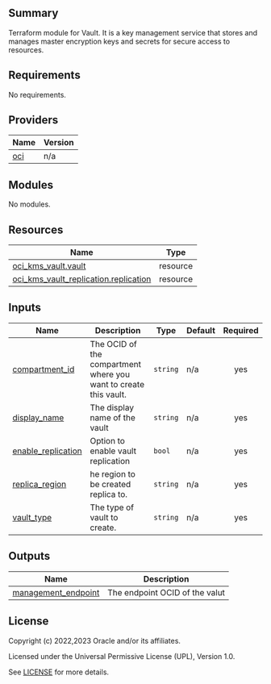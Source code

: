 ## Summary
Terraform module for Vault. It is a key management service that 
stores and manages master encryption keys and secrets for secure access to resources.

## Requirements

No requirements.

## Providers

| Name | Version |
|------|---------|
| <a name="provider_oci"></a> [oci](#provider\_oci) | n/a |

## Modules

No modules.

## Resources

| Name | Type |
|------|------|
| [oci_kms_vault.vault](https://registry.terraform.io/providers/oracle/oci/latest/docs/resources/kms_vault) | resource |
| [oci_kms_vault_replication.replication](https://registry.terraform.io/providers/oracle/oci/latest/docs/resources/kms_vault_replication) | resource |

## Inputs

| Name | Description | Type | Default | Required |
|------|-------------|------|---------|:--------:|
| <a name="input_compartment_id"></a> [compartment\_id](#input\_compartment\_id) | The OCID of the compartment where you want to create this vault. | `string` | n/a | yes |
| <a name="input_display_name"></a> [display\_name](#input\_display\_name) | The display name of the vault | `string` | n/a | yes |
| <a name="input_enable_vault_replication"></a> [enable\_replication](#input\_enable\_replication) | Option to enable vault replication | `bool` | n/a | yes |
| <a name="input_replica_region"></a> [replica\_region](#input\_replica\_region) | he region to be created replica to. | `string` | n/a | yes |
| <a name="input_vault_type"></a> [vault\_type](#input\_vault\_type) | The type of vault to create. | `string` | n/a | yes |

## Outputs

| Name | Description |
|------|-------------|
| <a name="output_management_endpoint"></a> [management\_endpoint](#output\_management\_endpoint) | The endpoint OCID of the valut |

## License

Copyright (c) 2022,2023 Oracle and/or its affiliates.

Licensed under the Universal Permissive License (UPL), Version 1.0.

See [LICENSE](./LICENSE) for more details.
